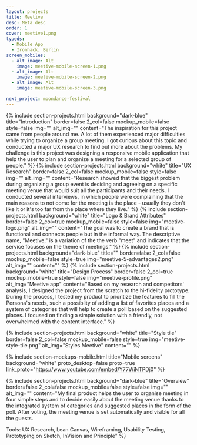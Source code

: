 ```yaml
---
layout: projects
title: Meetive
desc: Meta desc
order: 1
cover: meetive1.png
typeds:
  - Mobile App
  - Ironhack, Berlin
screen_mobiles:
  - alt_image: Alt
    image: meetive-mobile-screen-1.png
  - alt_image: Alt
    image: meetive-mobile-screen-2.png
  - alt_image: Alt
    image: meetive-mobile-screen-3.png

next_project: moondance-festival
---
```


{%
     include section-projects.html
     background="dark-blue"
     title="Introduction"
     border=false
     2_col=false
     mockup_mobile=false
     style=false
     img=""
     alt_img=""
     content="The inspiration for this project came from people around me. A lot of them experienced major difficulties while trying to organize a group meeting. I got curious about this topic and conducted a major UX research to find out more about the problems. My challenge is this project was designing a responsive mobile application that help the user to plan and organize a meeting for a selected group of people."
%}
{%
     include section-projects.html
     background="white"
     title="UX Research"
     border=false
     2_col=false
     mockup_mobile=false
     style=false
     img=""
     alt_img=""
     content="Research showed that the biggest problem during organizing a group event is deciding and agreeing on a specific meeting venue that would suit all the participants and their needs. I conducted several interviews, in which people were complaining that the main reasons to not come for the meeting is the place - usually they don't like it or it's too far from the place where they live."
%}
{%
     include section-projects.html
     background="white"
     title="Logo & Brand Attributes"
     border=false
     2_col=true
     mockup_mobile=false
     style=false
     img="meetive-logo.png"
     alt_img=""
     content="The goal was to create a brand that is functional and connects people but in the informal way. The descriptive name, \"Meetive,\" is a variation of the the verb \"meet\" and indicates that the service focuses on the theme of meetings."
%}
{%
     include section-projects.html
     background="dark-blue"
     title=""
     border=false
     2_col=false
     mockup_mobile=false
     style=true
     img="meetive-5-advantages2.png"
     alt_img=""
     content=""
%}
{%
     include section-projects.html
     background="white"
     title="Design Process"
     border=false
     2_col=true
     mockup_mobile=true
     style=false
     img="meetive-profile.png"
     alt_img="Meetive app"
     content="Based on my research and competitors' analysis, I designed the project from the scratch to the hi-fidelity prototype. During the process, I tested my product to prioritize the features to fill the Persona's needs, such a possiblity of adding a list of favorites places and a system of categories that will help to create a poll based on the suggested places. I focused on finding a simple solution with a friendly, not overwhelmed with the content interface."
%}

{%
     include section-projects.html
     background="white"
     title="Style tile"
     border=false
     2_col=false
     mockup_mobile=false
     style=true
     img="meetive-style-tile.png"
     alt_img="Styles Meetive"
     content=""
%}

{%
     include section-mockups-mobile.html
     title="Mobile screens"
     background="white"
     proto_desktop=false
     proto=true
     link_proto="https://www.youtube.com/embed/Y77WiNTPDj0"
%}

{%
     include section-projects.html
     background="dark-blue"
     title="Overview"
     border=false
     2_col=false
     mockup_mobile=false
     style=false
     img=""
     alt_img=""
     content="My final product helps the user to organise meeting in four simple steps and to decide easily about the meeting venue thanks to the integrated system of categories and suggested places in the form of the poll. After voting, the meeting venue is set automatically and visible for all the guests.

Tools: UX Research, Lean Canvas, Wireframing, Usability Testing, Prototyping on Sketch, InVision and Principle"
%}